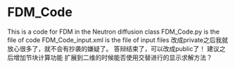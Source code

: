 # FDM_Code
This is a code for FDM in the Neutron diffusion class
FDM_Code.py is the file of code
FDM_Code_input.xml is the file of input files
改成private之后我就放心很多了，就不会有抄袭的嫌疑了。
答辩结束了，可以改成public了！
建议之后增加节块计算功能
扩展到二维的时候能否使用交替进行的显示求解方法？
